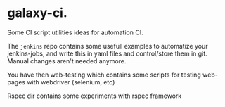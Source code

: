 # galaxy-ci.

Some CI script utilities ideas for automation CI.

The ```jenkins``` repo contains some usefull examples to automatize your jenkins-jobs, and write this in yaml files and  control/store them in git. Manual changes aren't needed anymore.

You have then web-testing which contains some scripts for testing web-pages with webdriver (selenium, etc)

Rspec dir contains some experiments with rspec framework
